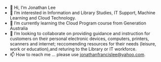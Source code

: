 - 👋 Hi, I’m Jonathan Lee
- 👀 I’m interested in Information and Library Studies, IT Support, Machine Learning and Cloud Technology.
- 🌱 I’m currently learning the Cloud Program course from Generation Australia
- 💞️ I’m looking to collaborate on providing guidance and instruction for customers on their personal electronic devices, computers, printers, scanners and internet; reccomending resources for their needs (leisure, work or education),and returing to the Library or IT workforce.
- 📫 How to reach me ... please use jonathanfrancislee@yahoo.com.

<!---
GITLee33/GITLee33 is a ✨ special ✨ repository because its `README.md` (this file) appears on your GitHub profile.
You can click the Preview link to take a look at your changes.
--->
